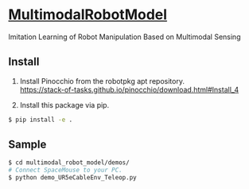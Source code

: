 # [MultimodalRobotModel](https://github.com/mmurooka/MultimodalRobotModel)
Imitation Learning of Robot Manipulation Based on Multimodal Sensing

## Install
1. Install Pinocchio from the robotpkg apt repository.  
https://stack-of-tasks.github.io/pinocchio/download.html#Install_4

2. Install this package via pip.
```bash
$ pip install -e .
```

## Sample
```bash
$ cd multimodal_robot_model/demos/
# Connect SpaceMouse to your PC.
$ python demo_UR5eCableEnv_Teleop.py
```
